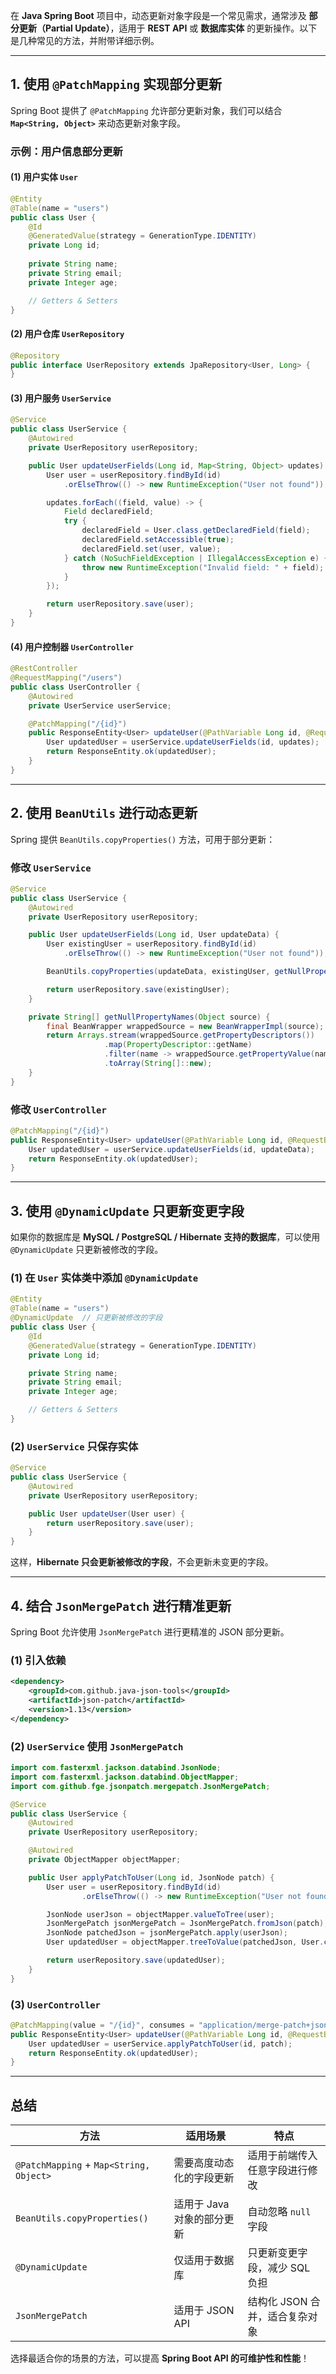 在 **Java Spring Boot** 项目中，动态更新对象字段是一个常见需求，通常涉及 **部分更新（Partial Update）**，适用于 **REST API** 或 **数据库实体** 的更新操作。以下是几种常见的方法，并附带详细示例。

---

## **1. 使用 `@PatchMapping` 实现部分更新**

Spring Boot 提供了 `@PatchMapping` 允许部分更新对象，我们可以结合 **`Map<String, Object>`** 来动态更新对象字段。

### **示例：用户信息部分更新**

#### **(1) 用户实体 `User`**

```java
@Entity
@Table(name = "users")
public class User {
    @Id
    @GeneratedValue(strategy = GenerationType.IDENTITY)
    private Long id;
    
    private String name;
    private String email;
    private Integer age;

    // Getters & Setters
}
```

#### **(2) 用户仓库 `UserRepository`**

```java
@Repository
public interface UserRepository extends JpaRepository<User, Long> {
}
```

#### **(3) 用户服务 `UserService`**

```java
@Service
public class UserService {
    @Autowired
    private UserRepository userRepository;

    public User updateUserFields(Long id, Map<String, Object> updates) {
        User user = userRepository.findById(id)
            .orElseThrow(() -> new RuntimeException("User not found"));

        updates.forEach((field, value) -> {
            Field declaredField;
            try {
                declaredField = User.class.getDeclaredField(field);
                declaredField.setAccessible(true);
                declaredField.set(user, value);
            } catch (NoSuchFieldException | IllegalAccessException e) {
                throw new RuntimeException("Invalid field: " + field);
            }
        });

        return userRepository.save(user);
    }
}
```

#### **(4) 用户控制器 `UserController`**

```java
@RestController
@RequestMapping("/users")
public class UserController {
    @Autowired
    private UserService userService;

    @PatchMapping("/{id}")
    public ResponseEntity<User> updateUser(@PathVariable Long id, @RequestBody Map<String, Object> updates) {
        User updatedUser = userService.updateUserFields(id, updates);
        return ResponseEntity.ok(updatedUser);
    }
}
```

---

## **2. 使用 `BeanUtils` 进行动态更新**

Spring 提供 `BeanUtils.copyProperties()` 方法，可用于部分更新：

### **修改 `UserService`**

```java
@Service
public class UserService {
    @Autowired
    private UserRepository userRepository;

    public User updateUserFields(Long id, User updateData) {
        User existingUser = userRepository.findById(id)
            .orElseThrow(() -> new RuntimeException("User not found"));

        BeanUtils.copyProperties(updateData, existingUser, getNullPropertyNames(updateData));

        return userRepository.save(existingUser);
    }

    private String[] getNullPropertyNames(Object source) {
        final BeanWrapper wrappedSource = new BeanWrapperImpl(source);
        return Arrays.stream(wrappedSource.getPropertyDescriptors())
                     .map(PropertyDescriptor::getName)
                     .filter(name -> wrappedSource.getPropertyValue(name) == null)
                     .toArray(String[]::new);
    }
}
```

### **修改 `UserController`**

```java
@PatchMapping("/{id}")
public ResponseEntity<User> updateUser(@PathVariable Long id, @RequestBody User updateData) {
    User updatedUser = userService.updateUserFields(id, updateData);
    return ResponseEntity.ok(updatedUser);
}
```

---

## **3. 使用 `@DynamicUpdate` 只更新变更字段**

如果你的数据库是 **MySQL / PostgreSQL / Hibernate 支持的数据库**，可以使用 `@DynamicUpdate` 只更新被修改的字段。

### **(1) 在 `User` 实体类中添加 `@DynamicUpdate`**

```java
@Entity
@Table(name = "users")
@DynamicUpdate  // 只更新被修改的字段
public class User {
    @Id
    @GeneratedValue(strategy = GenerationType.IDENTITY)
    private Long id;

    private String name;
    private String email;
    private Integer age;

    // Getters & Setters
}
```

### **(2) `UserService` 只保存实体**

```java
@Service
public class UserService {
    @Autowired
    private UserRepository userRepository;

    public User updateUser(User user) {
        return userRepository.save(user);
    }
}
```

这样，**Hibernate 只会更新被修改的字段**，不会更新未变更的字段。

---

## **4. 结合 `JsonMergePatch` 进行精准更新**

Spring Boot 允许使用 `JsonMergePatch` 进行更精准的 JSON 部分更新。

### **(1) 引入依赖**

```xml
<dependency>
    <groupId>com.github.java-json-tools</groupId>
    <artifactId>json-patch</artifactId>
    <version>1.13</version>
</dependency>
```

### **(2) `UserService` 使用 `JsonMergePatch`**

```java
import com.fasterxml.jackson.databind.JsonNode;
import com.fasterxml.jackson.databind.ObjectMapper;
import com.github.fge.jsonpatch.mergepatch.JsonMergePatch;

@Service
public class UserService {
    @Autowired
    private UserRepository userRepository;

    @Autowired
    private ObjectMapper objectMapper;

    public User applyPatchToUser(Long id, JsonNode patch) {
        User user = userRepository.findById(id)
                .orElseThrow(() -> new RuntimeException("User not found"));

        JsonNode userJson = objectMapper.valueToTree(user);
        JsonMergePatch jsonMergePatch = JsonMergePatch.fromJson(patch);
        JsonNode patchedJson = jsonMergePatch.apply(userJson);
        User updatedUser = objectMapper.treeToValue(patchedJson, User.class);

        return userRepository.save(updatedUser);
    }
}
```

### **(3) `UserController`**

```java
@PatchMapping(value = "/{id}", consumes = "application/merge-patch+json")
public ResponseEntity<User> updateUser(@PathVariable Long id, @RequestBody JsonNode patch) {
    User updatedUser = userService.applyPatchToUser(id, patch);
    return ResponseEntity.ok(updatedUser);
}
```

---

## **总结**

|方法|适用场景|特点|
|---|---|---|
|`@PatchMapping` + `Map<String, Object>`|需要高度动态化的字段更新|适用于前端传入任意字段进行修改|
|`BeanUtils.copyProperties()`|适用于 Java 对象的部分更新|自动忽略 `null` 字段|
|`@DynamicUpdate`|仅适用于数据库|只更新变更字段，减少 SQL 负担|
|`JsonMergePatch`|适用于 JSON API|结构化 JSON 合并，适合复杂对象|

选择最适合你的场景的方法，可以提高 **Spring Boot API 的可维护性和性能**！
